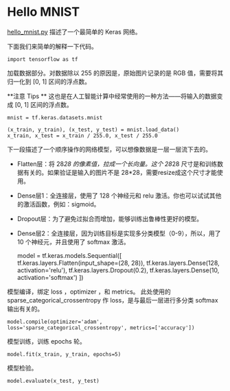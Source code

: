 # Hello MNIST

[hello_mnist.py](../src/hello_mnist.py) 描述了一个最简单的 Keras 网络。

下面我们来简单的解释一下代码。

    import tensorflow as tf

加载数据部分。对数据除以 255 的原因是，原始图片记录的是 RGB 值，需要将其归一化到 [0, 1] 区间的浮点数。

**注意 Tips ** 这也是在人工智能计算中经常使用的一种方法——将输入的数据变成 [0, 1] 区间的浮点数。
    
    mnist = tf.keras.datasets.mnist
    
    (x_train, y_train), (x_test, y_test) = mnist.load_data()
    x_train, x_test = x_train / 255.0, x_test / 255.0
 
下一段描述了一个顺序操作的网络模型，可以想像数据是一层一层流下去的。

* Flatten层：将 28*28 的像素值，拉成一个长向量。这个 28*28 尺寸是和训练数据有关的。如果验证是输入的图片不是 28*28，需要resize成这个尺寸才能使用。
* Dense层1：全连接层，使用了 128 个神经元和 relu 激活。你也可以试试其他的激活函数，例如：sigmoid。
* Dropout层：为了避免过拟合而增加，能够训练出鲁棒性更好的模型。
* Dense层2：全连接层，因为训练目标是实现多分类模型（0-9），所以，用了 10 个神经元，并且使用了 softmax 激活。
    
    
    model = tf.keras.models.Sequential([
        tf.keras.layers.Flatten(input_shape=(28, 28)),
        tf.keras.layers.Dense(128, activation='relu'),
        tf.keras.layers.Dropout(0.2),
        tf.keras.layers.Dense(10, activation='softmax')
    ])
    
模型编译，绑定 loss ，optimizer ，和 metrics。
此处使用的 sparse_categorical_crossentropy 作 loss，是与最后一层进行多分类 softmax 输出有关的。

    model.compile(optimizer='adam', loss='sparse_categorical_crossentropy', metrics=['accuracy'])

模型训练，训练 epochs 轮。
    
    model.fit(x_train, y_train, epochs=5)
    
模型检验。

    model.evaluate(x_test, y_test)

